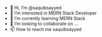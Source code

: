 - 👋 Hi, I’m @saquibsayyed
- 👀 I’m interested in MERN Stack Developer 
- 🌱 I’m currently learning MERN Stack
- 💞️ I’m looking to collaborate on ...
- 📫 How to reach me saquibsayyed

<!---
saquibsayyedcoder/saquibsayyedcoder is a ✨ special ✨ repository because its `README.md` (this file) appears on your GitHub profile.
You can click the Preview link to take a look at your changes.
--->
